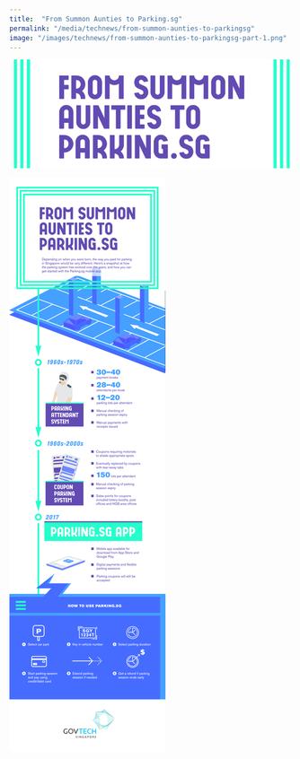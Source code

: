 ```yaml
---
title:  "From Summon Aunties to Parking.sg"
permalink: "/media/technews/from-summon-aunties-to-parkingsg"
image: "/images/technews/from-summon-aunties-to-parkingsg-part-1.png"
---
```


![From Summon Aunties to Parking.sg](/images/technews/from-summon-aunties-to-parkingsg-part-1.png)

![From Summon Aunties to Parking.sg](/images/technews/from-summon-aunties-to-parkingsg-part-2.png)

